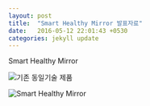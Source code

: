 ```yaml
---
layout: post
title:  "Smart Healthy Mirror 발표자료"
date:   2016-05-12 22:01:43 +0530
categories: jekyll update
---
```

Smart Healthy Mirror



![기존 동일기술 제품](https://kmkj7358.github.io/image/image1.jpg)



![Smart Healthy Mirror](https://kmkj7358.github.io/image/image2.jpg)

[jekyll-docs]: http://jekyllrb.com/docs/home
[jekyll-gh]:   https://github.com/jekyll/jekyll
[jekyll-talk]: https://talk.jekyllrb.com/
